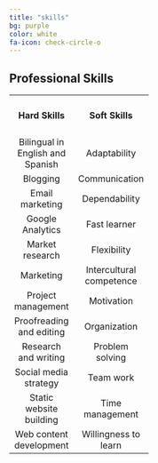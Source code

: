 ```yaml
---
title: "skills"
bg: purple
color: white
fa-icon: check-circle-o
---
```


## Professional Skills

<table width="100%" style="text-align: center;">
  <tr>
    <th width="100px">
      <h4>Hard Skills</h4>
    </th>
    <th width="100px">
      <h4>Soft Skills</h4>
    </th>
  </tr>
  <tr>
    <td width="100px">
      Bilingual in English and Spanish
    </td>
    <td width="100px">
      Adaptability
    </td>
  </tr>
  <tr>
    <td width="100px">
      Blogging
    </td>
    <td width="100px">
      Communication
    </td>
  </tr>
  <tr>
    <td width="100px">
      Email marketing
    </td>
    <td width="100px">
      Dependability
    </td>
  </tr>
  <tr>
    <td width="100px">
      Google Analytics
    </td>
    <td width="100px">
      Fast learner
    </td>
  </tr>
  <tr>
    <td width="100px">
      Market research
    </td>
    <td width="100px">
      Flexibility
    </td>
  </tr>
  <tr>
    <td width="100px">
      Marketing
    </td>
    <td width="100px">
      Intercultural competence  
    </td>
  </tr>
  <tr>
    <td width="100px">
      Project management
    </td>
    <td width="100px">
      Motivation  
    </td>
  </tr>
  <tr>
    <td width="100px">
      Proofreading and editing
    </td>
    <td width="100px">
      Organization
    </td>
  </tr>
  <tr>
    <td width="100px">
      Research and writing
    </td>
    <td width="100px">
      Problem solving
    </td>
  </tr>
  <tr>
    <td width="100px">
      Social media strategy
    </td>
    <td width="100px">
      Team work
    </td>
  </tr>
  <tr>
    <td width="100px">
      Static website building
    </td>
    <td width="100px">
      Time management 
    </td>
  </tr>
  <tr>
    <td width="100px">
      Web content development
    </td>
    <td width="100px">
      Willingness to learn
    </td>
  </tr>
</table>
